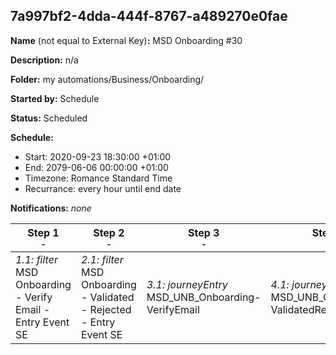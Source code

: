 ## 7a997bf2-4dda-444f-8767-a489270e0fae

**Name** (not equal to External Key)**:** MSD Onboarding #30

**Description:** n/a

**Folder:** my automations/Business/Onboarding/

**Started by:** Schedule

**Status:** Scheduled

**Schedule:**

* Start: 2020-09-23 18:30:00 +01:00
* End: 2079-06-06 00:00:00 +01:00
* Timezone: Romance Standard Time
* Recurrance: every hour until end date

**Notifications:** _none_


| Step 1<br>_<small>-</small>_ | Step 2<br>_<small>-</small>_ | Step 3<br>_<small>-</small>_ | Step 4<br>_<small>-</small>_ |
| --- | --- | --- | --- |
| _1.1: filter_<br>MSD Onboarding - Verify Email - Entry Event SE | _2.1: filter_<br>MSD Onboarding - Validated - Rejected  - Entry Event SE | _3.1: journeyEntry_<br>MSD_UNB_Onboarding-VerifyEmail | _4.1: journeyEntry_<br>MSD_UNB_Onboarding-ValidatedRejected |
